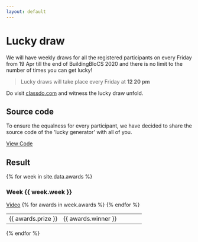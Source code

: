 ```yaml
---
layout: default
---
```



# Lucky draw

We will have weekly draws for all the registered participants on every Friday from 19 Apr till the end of BuildingBloCS 2020 and there is no limit to the number of times you can get lucky!

>Lucky draws will take place every Friday at **12 20 pm**

Do visit [classdo.com](https://classdo.com) and witness the lucky draw unfold.


## Source code

To ensure the equalness for every participant, we have decided to share the source code of the 'lucky generator' with all of you.

<a class="btn" href="https://github.com/buildingblocs/2019/blob/master/luckydraw.py">View Code</a>

## Result
{% for week in site.data.awards %}
<h3>Week {{ week.week }}</h3>
<a class="btn" href="{{ site.baseurl }}/pre-event/luckydraw/video#{{week.week}}">Video</a>
<table>
    {% for awards in week.awards %}
    <tr>
        <td width="40%">{{ awards.prize }}</td>
        <td width="60%">{{ awards.winner }}</td>
    </tr>
    {% endfor %}
</table>
{% endfor %}


